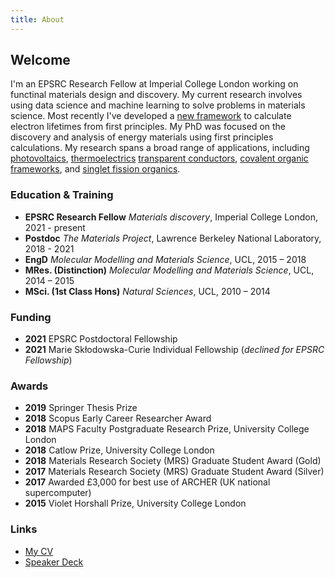 ```yaml
---
title: About
---
```


## Welcome

I'm an EPSRC Research Fellow at Imperial College London working on functinal materials design and discovery.
My current research involves using data science and machine learning to solve problems
in materials science. Most recently I've developed a [new framework](https://hackingmaterials.lbl.gov/amset/)
to calculate electron lifetimes from first principles. My PhD was focused on the discovery and analysis of energy materials
using first principles calculations. My research spans a broad range of applications, including
[photovoltaics](http://pubs.rsc.org/en/Content/ArticleLanding/2017/CC/C6CC06475B),
[thermoelectrics](https://chemrxiv.org/articles/Computational_Discovery_of_Promising_New_n-type_Dopable_ABX_Zintl_Thermoelectric_Materials/11821497)
[transparent conductors](http://pubs.rsc.org/en/Content/ArticleLanding/2016/TC/C5TC04089B),
[covalent organic frameworks](http://pubs.rsc.org/en/Content/ArticleLanding/2016/CC/C6CC03895F),
and [singlet fission organics](https://pubs.acs.org/doi/abs/10.1021/jacs.9b06346).

### Education & Training

 - **EPSRC Research Fellow** *Materials discovery*, Imperial College London, 2021 - present
 - **Postdoc** *The Materials Project*, Lawrence Berkeley National Laboratory, 2018 - 2021
 - **EngD** *Molecular Modelling and Materials Science*, UCL, 2015 – 2018
 - **MRes. (Distinction)** *Molecular Modelling and Materials Science*, UCL, 2014 – 2015
 - **MSci. (1st Class Hons)** *Natural Sciences*, UCL, 2010 – 2014

### Funding

 - **2021** EPSRC Postdoctoral Fellowship
 - **2021** Marie Skłodowska-Curie Individual Fellowship (*declined for EPSRC Fellowship*)

### Awards

 - **2019** Springer Thesis Prize
 - **2018** Scopus Early Career Researcher Award
 - **2018** MAPS Faculty Postgraduate Research Prize, University College London
 - **2018** Catlow Prize, University College London
 - **2018** Materials Research Society (MRS) Graduate Student Award (Gold)
 - **2017** Materials Research Society (MRS) Graduate Student Award (Silver)
 - **2017** Awarded £3,000 for best use of ARCHER (UK national supercomputer)
 - **2015** Violet Horshall Prize, University College London

### Links
 - [My CV](assets/docs/Alex_Ganose_CV.pdf)
 - [Speaker Deck](https://speakerdeck.com/utf)
